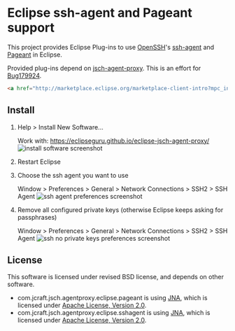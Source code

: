 # Eclipse ssh-agent and Pageant support
This project provides Eclipse Plug-ins to use [OpenSSH](http://www.openssh.com/)'s [ssh-agent](http://en.wikipedia.org/wiki/Ssh-agent)
and [Pageant](http://en.wikipedia.org/wiki/PuTTY#Applications) in Eclipse.

Provided plug-ins depend on [jsch-agent-proxy](http://www.jcraft.com/jsch-agent-proxy/). This is an effort for [Bug179924](https://bugs.eclipse.org/bugs/show_bug.cgi?id=179924).

```html
<a href="http://marketplace.eclipse.org/marketplace-client-intro?mpc_install=2956962" class="drag" title="Drag to your running Eclipse workspace to install SSH Agent Integration for Eclipse"><img class="img-responsive" src="https://marketplace.eclipse.org/sites/all/themes/solstice/public/images/marketplace/btn-install.png" alt="Drag to your running Eclipse workspace to install SSH Agent Integration for Eclipse" /></a>
```

## Install
1.   Help > Install New Software...

     Work with: https://eclipseguru.github.io/eclipse-jsch-agent-proxy/
     ![install software screenshot](https://raw.githubusercontent.com/eclipseguru/eclipse-jsch-agent-proxy/gh-pages/images/install-software.png "Install New Software Dialog")

2.   Restart Eclipse

3.   Choose the ssh agent you want to use

     Window > Preferences > General > Network Connections > SSH2 > SSH Agent
     ![ssh agent preferences screenshot](https://raw.githubusercontent.com/eclipseguru/eclipse-jsch-agent-proxy/gh-pages/images/ssh-agent-preferences.png "SSH Agent Preferences")

4.   Remove all configured private keys (otherwise Eclipse keeps asking for passphrases)

     Window > Preferences > General > Network Connections > SSH2 > SSH Agent
     ![ssh no private keys preferences screenshot](https://raw.githubusercontent.com/eclipseguru/eclipse-jsch-agent-proxy/gh-pages/images/no-private-keys.png "No Private Keys Preferences")

## License
This software is licensed under revised BSD license, and depends on other software.

* com.jcraft.jsch.agentproxy.eclipse.pageant is using [JNA](https://github.com/twall/jna), which is licensed under [Apache License, Version 2.0](https://github.com/twall/jna/blob/master/LICENSE).
* com.jcraft.jsch.agentproxy.eclipse.sshagent is using [JNA](https://github.com/twall/jna), which is licensed under [Apache License, Version 2.0](https://github.com/twall/jna/blob/master/LICENSE).

